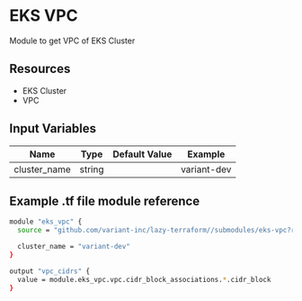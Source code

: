 # EKS VPC

Module to get VPC of EKS Cluster

## Resources

- EKS Cluster
- VPC

## Input Variables

| Name         | Type   | Default Value | Example     |
| ------------ | ------ | ------------- | ----------- |
| cluster_name | string |               | variant-dev |

## Example .tf file module reference

```bash
module "eks_vpc" {
  source = "github.com/variant-inc/lazy-terraform//submodules/eks-vpc?ref=v1"

  cluster_name = "variant-dev"
}

output "vpc_cidrs" {
  value = module.eks_vpc.vpc.cidr_block_associations.*.cidr_block
}
```
